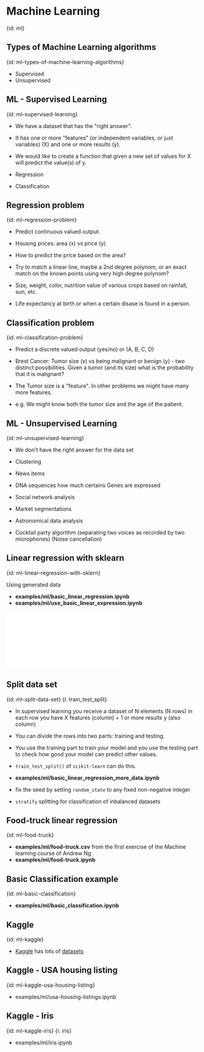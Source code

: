 # Machine Learning
{id: ml}

## Types of Machine Learning algorithms
{id: ml-types-of-machine-learning-algorithms}

* Supervised
* Unsupervised

## ML - Supervised Learning
{id: ml-supervised-learning}

* We have a dataset that has the "right answer".
* It has one or more "features" (or independent variables, or just variables) (X) and one or more results (y).
* We would like to create a function that given a new set of values for X will predict the value(s) of y.


* Regression
* Classification

## Regression problem
{id: ml-regression-problem}

* Predict continuous valued output.

* Housing prices: area (x) vs price (y)
* How to predict the price based on the area?
* Try to match a linear line, maybe a 2nd degree polynom, or an exact match on the known points using very high degree polynom?

* Size, weight, color, nutrition value of various crops based on rainfall, sun, etc.
* Life expectancy at birth or when a certain disase is found in a person.


## Classification problem
{id: ml-classification-problem}

* Predict a discrete valued output (yes/no) or (A, B, C, D)

* Brest Cancer:  Tumor size (x) vs being malignant or benign (y) - two distinct possibilities. Given a tumor (and its size) what is the probability that it is malignant?
* The Tumor size is a "feature". In other problems we might have many more features.
* e.g. We might know both the tumor size and the age of the patient.

## ML - Unsupervised Learning
{id: ml-unsupervised-learning}

* We don't have the right answer for the data set

* Clustering

* News items
* DNA sequences how much certains Genes are expressed
* Social network analysis
* Market segmentations
* Astronomical data analysis
* Cocktail party algorithm (separating two voices as recorded by two microphones)  (Noise cancellation)

## Linear regression with sklearn
{id: ml-linear-regression-with-sklern}

Using generated data

* **examples/ml/basic_linear_regression.ipynb**
* **examples/ml/use_basic_linear_expression.ipynb**

![](examples/ml/basic_linear_regression_predict.py)

## Split data set
{id: ml-split-data-set}
{i: train_test_split}

* In supervised learning you receive a dataset of N elements (N rows) in each row you have X features (column) + 1 or more results y (also column)
* You can divide the rows into two parts: training and testing.
* You use the training part to train your model and you use the testing part to check how good your model can predict other values.
* `train_test_split()` of `scikit-learn` can do this.

* **examples/ml/basic_linear_regression_more_data.ipynb**

* fix the seed by setting `random_state` to any fixed non-negative integer
* `stratify` splitting for classification of inbalanced datasets

## Food-truck linear regression
{id: ml-food-truck}

* **examples/ml/food-truck.csv** from the first exercise of the Machine learning course of Andrew Ng
* **examples/ml/food-truck.ipynb**

## Basic Classification example
{id: ml-basic-classification}

* **examples/ml/basic_classification.ipynb**

## Kaggle
{id: ml-kaggle}

* [Kaggle](https://www.kaggle.com/) has lots of [datasets](https://www.kaggle.com/datasets)

## Kaggle - USA housing listing
{id: ml-kaggle-usa-housing-listing}

* examples/ml/usa-housing-listings.ipynb

## Kaggle - Iris
{id: ml-kaggle-iris}
{i: iris}

* examples/ml/iris.ipynb


